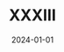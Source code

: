 ---
title: "XXXIII"
layout: poema_custom
date: 2024-01-01
categoria: sin titulo 2024
permalink: /poemas/XXXIII/
autor: Carlos Wolf
parrafos:
  - texto: "Un lugar donde no existas\nO existas completa / a medias\no seas en la mirada propia / agena"
    alineamiento: izquierda
  - texto: "Dónde no existes,\nDónde existes toda,\nDonde exista la utopía de Benedetti."
    alineamiento: izquierda
  - texto: "Necesito un lugar donde no derrumben,\ndónde no construyan,\ndónde mi pensamiento sea más que herrumbre\nlugar donde la clama vuelva a ser costumbre."
    alineamiento: izquierda
  - texto: "Dónde el caos no se romantice / y si\nun lugar donde seas / y no"
    alineamiento: izquierda
referencia_img: /assets/imagenes/409359676_1429067857705099_93160148885822551_n.jpg
---